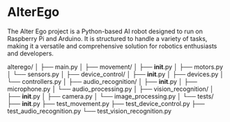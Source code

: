 # AlterEgo

The Alter Ego project is a Python-based AI robot designed to run on Raspberry Pi and Arduino. It is structured to handle a variety of tasks, making it a versatile and comprehensive solution for robotics enthusiasts and developers.



alterego/
│
├── main.py
│
├── movement/
│   ├── __init__.py
│   ├── motors.py
│   └── sensors.py
│
├── device_control/
│   ├── __init__.py
│   ├── devices.py
│   └── controllers.py
│
├── audio_recognition/
│   ├── __init__.py
│   ├── microphone.py
│   └── audio_processing.py
│
├── vision_recognition/
│   ├── __init__.py
│   ├── camera.py
│   └── image_processing.py
│
└── tests/
    ├── __init__.py
    ├── test_movement.py
    ├── test_device_control.py
    ├── test_audio_recognition.py
    └── test_vision_recognition.py
